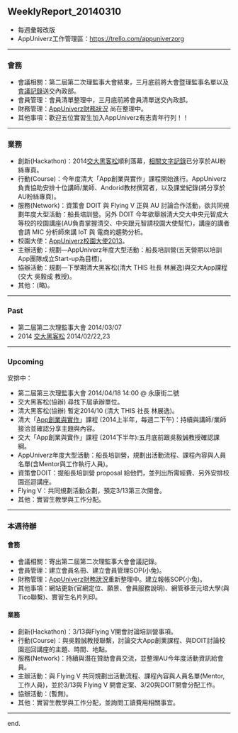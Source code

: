 ## WeeklyReport_20140310

* 每週彙報改版
* AppUniverz工作管理區：https://trello.com/appuniverzorg

----------------------------
### 會務
* 會議相關：第二屆第二次理監事大會結束，三月底前將大會暨理監事名單以及[會議記錄](https://drive.google.com/file/d/0Byfxakd_Uoa5cG9KMWt5dXhVbDA/edit?usp=sharing)送交內政部。
* 會員管理：會員清單整理中，三月底前將會員清單送交內政部。
* 財務管理：[AppUniverz財務狀況](http://bit.ly/AU-Finance) 尚在整理中。
* 其他事項：歡迎五位實習生加入AppUniverz有志青年行列！！

----------------------------
### 業務
* 創新(Hackathon)：2014[交大黑客松](http://hackathon.nctu.edu.tw/index.html#flow)順利落幕，[相關文字記錄](http://www.bnext.com.tw/article/view/id/31227)已分享於AU粉絲專頁。
* 行動(Course)：今年度清大「App創業與實作」課程開始進行。AppUniverz負責協助安排十位講師/業師、Andorid教材撰寫者，以及課堂紀錄(將分享於AU粉絲專頁)。
* 服務(Network)：資策會 DOIT 與 Flying V 正與 AU 討論合作活動，欲共同規劃年度大型活動：船長培訓營。另外 DOIT 今年欲舉辦清大交大中央元智成大等校的校園講座(AU負責掌握清交、中央跟元智請校園大使幫忙)，講座的講者會請 MIC 分析師來講 IoT 與 電商的趨勢分析。
* 校園大使：[AppUniverz校園大使2013](https://aucampus2013.hackpad.com/)。
* 主辦活動：規劃—AppUniverz年度大型活動：船長培訓營(五天營期以培訓App團隊成立Start-up為目標)。
* 協辦活動：規劃—下學期清大黑客松(清大 THIS 社長 林展逸)與交大App課程(交大 吳毅成 教授)。
* 其他：(略)。

----------------------------
### Past

* 第二屆第二次理監事大會 2014/03/07 
* 2014 [交大黑客松](http://www.bnext.com.tw/article/view/id/31227) 2014/02/22,23

----------------------------
### Upcoming 

安排中：

* 第二屆第三次理監事大會 2014/04/18  14:00 @ 永康街二號
* 交大黑客松(協辦) 尋找下屆承辦單位。
* 清大黑客松(協辦) 暫定2014/10 (清大 THIS 社長 林展逸)。
* 清大「[App創業與實作](https://drive.google.com/folderview?id=0Byfxakd_Uoa5Rmctd3BMSVFCTjg&usp=sharing)」課程 (2014上半年，每週二下午)：持續與講師/業師接洽並確認分享主題與內容。
* 交大「App創業與實作」課程 (2014下半年):五月底前跟吳毅誠教授確認課綱。
* AppUniverz年度大型活動：船長培訓營，規劃出活動流程、課程內容與人員名單(含Mentor與工作執行人員)。
* 資策會DOIT：提船長培訓營 proposal 給他們，並列出所需經費、另外安排校園巡迴講座。
* Flying V：共同規劃活動企劃，預定3/13第三次開會。
* 其他：實習生教學與工作分配。

----------------------------
### 本週待辦

#### 會務
* 會議相關：寄出第二屆第二次理監事大會會議記錄。
* 會員管理：建立會員名冊、建立會員管理SOP(小兔)。
* 財務管理：[AppUniverz財務狀況](http://bit.ly/AU-Finance)重新整理中。建立報帳SOP(小兔)。
* 其他事項：網站更新(官網定位、願景、會員服務說明)、網管移至元培大學(與Tico聯繫)、實習生名片列印。

#### 業務
* 創新(Hackathon)：3/13與Flying V開會討論培訓營事項。
* 行動(Course)：與吳毅誠教授聯繫，討論交大App創業課程、與DOIT討論校園巡回講座的主題、時間、地點。
* 服務(Network)：持續與潛在贊助會員交流，並整理AU今年度活動資訊給會員。
* 主辦活動：與 Flying V 共同規劃出活動流程、課程內容與人員名單(Mentor, 工作人員)，並於3/13與 Flying V 開會定案、3/20與DOIT開會分配工作。
* 協辦活動：(暫無)。
* 其他：實習生教學與工作分配，並詢問工讀費用相關事宜。

----------------------------
end.
